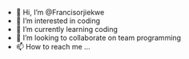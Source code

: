 - 👋 Hi, I’m @Francisorjiekwe
- 👀 I’m interested in coding 
- 🌱 I’m currently learning coding 
- 💞️ I’m looking to collaborate on team programming 
- 📫 How to reach me ...

<!---
Francisorjiekwe/Francisorjiekwe is a ✨ special ✨ repository because its `README.md` (this file) appears on your GitHub profile.
You can click the Preview link to take a look at your changes.
--->
